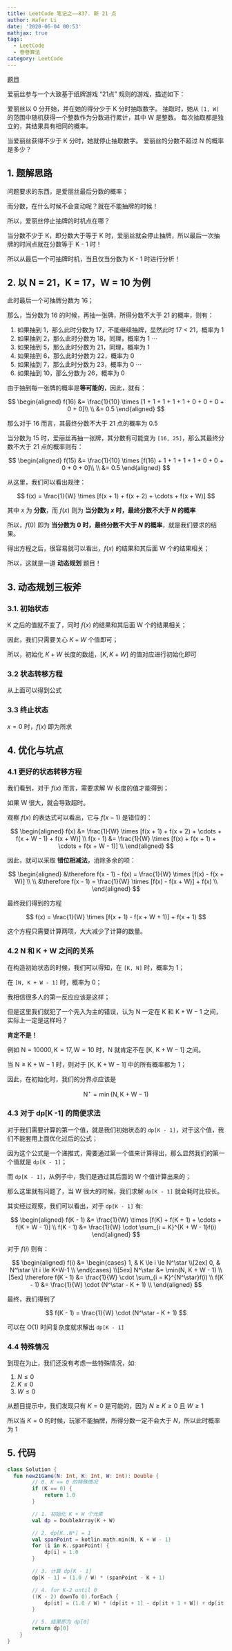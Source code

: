 ```yaml
---
title: LeetCode 笔记之——837. 新 21 点
author: Wafer Li
date: '2020-06-04 00:53'
mathjax: true
tags:
  - LeetCode
  - 卷卷算法
category: LeetCode
---
```


[题目](https://leetcode-cn.com/problems/new-21-game)

爱丽丝参与一个大致基于纸牌游戏 “21点” 规则的游戏，描述如下：

爱丽丝以 0 分开始，并在她的得分少于 K 分时抽取数字。 抽取时，她从 `[1, W]` 的范围中随机获得一个整数作为分数进行累计，其中 W 是整数。 每次抽取都是独立的，其结果具有相同的概率。

当爱丽丝获得不少于 K 分时，她就停止抽取数字。 爱丽丝的分数不超过 N 的概率是多少？

<!-- more -->

## 1. 题解思路

问题要求的东西，是爱丽丝最后分数的概率；

而分数，在什么时候不会变动呢？就在不能抽牌的时候！

所以，爱丽丝停止抽牌的时机点在哪？

当分数不少于 K，即分数大于等于 K 时，爱丽丝就会停止抽牌，所以最后一次抽牌的时间点就在分数等于 K - 1 时！

所以从最后一个可抽牌时机，当且仅当分数为 K - 1 时进行分析！

## 2. 以 N = 21，K = 17，W = 10 为例

此时最后一个可抽牌分数为 16；

那么，当分数为 16 的时候，再抽一张牌，所得分数不大于 21 的概率，则有：

1. 如果抽到 1，那么此时分数为 17，不能继续抽牌，显然此时 17 < 21，概率为 1
2. 如果抽到 2，那么此时分数为 18，同理，概率为 1
$\cdots$
3. 如果抽到 5，那么此时分数为 21，同理，概率为 1
3. 如果抽到 6，那么此时分数为 22，概率为 0
4. 如果抽到 7，那么此时分数为 23，概率为 0
$\cdots$
5. 如果抽到 10，那么分数为 26，概率为 0

由于抽到每一张牌的概率是**等可能的**，因此，就有：

$$
\begin{aligned}
f(16) &= \frac{1}{10} \times [1 + 1 + 1 + 1 + 1 + 0 + 0 + 0 + 0 + 0]\\
      \\
      &= 0.5
\end{aligned}
$$

那么对于 16 而言，其最终分数不大于 21 点的概率为 0.5

当分数为 15 时，爱丽丝再抽一张牌，其分数有可能变为 `[16, 25]`，那么其最终分数不大于 21 点的概率则有：

$$
\begin{aligned}
f(15) &= \frac{1}{10} \times [f(16) + 1 + 1 + 1 + 1 + 0 + 0 + 0 + 0 + 0]\\
      \\
      &= 0.5
\end{aligned}
$$

从这里，我们可以看出规律：

$$
f(x) = \frac{1}{W} \times [f(x + 1) + f(x + 2) + \cdots + f(x + W)]
$$

其中 $x$ 为 **分数**，而 $f(x)$ 则为 **当分数为 $x$ 时，最终分数不大于 $N$ 的概率**

所以，$f(0)$ 即为 **当分数为 $0$ 时，最终分数不大于 $N$ 的概率**，就是我们要求的结果。

得出方程之后，很容易就可以看出，$f(x)$ 的结果和其后面 $\mathrm{W}$ 个的结果相关；

所以，这就是一道 **动态规划** 题目！

## 3. 动态规划三板斧

### 3.1. 初始状态

K 之后的值就不变了，同时 $f(x)$ 的结果和其后面 $\mathrm{W}$ 个的结果相关；

因此，我们只需要关心 $K + W$ 个值即可；

所以，初始化 $K + W$ 长度的数组，$[K, K + W]$ 的值对应进行初始化即可

### 3.2 状态转移方程

从上面可以得到公式

### 3.3 终止状态

$x = 0$ 时，$f(x)$ 即为所求

## 4. 优化与坑点

### 4.1 更好的状态转移方程

我们看到，对于 $f(x)$ 而言，需要求解 $\mathrm{W}$ 长度的值才能得到；

如果 $\mathrm{W}$ 很大，就会导致超时。

观察 $f(x)$ 的表达式可以看出，它与 $f(x - 1)$ 是错位的：

$$
\begin{aligned}
f(x) &= \frac{1}{W} \times [f(x + 1) + f(x + 2) + \cdots + f(x + W - 1) + f(x + W)] \\
f(x - 1) &= \frac{1}{W} \times [f(x) + f(x + 1) + \cdots + f(x + W - 1)] \\
\end{aligned}
$$

因此，就可以采取 **错位相减法**，消除多余的项：

$$
\begin{aligned}
&\therefore f(x - 1) - f(x) = \frac{1}{W} \times [f(x)  - f(x + W)] \\
\\
&\therefore f(x - 1) = \frac{1}{W} \times [f(x) - f(x + W)] + f(x) \\
\end{aligned}
$$


最终我们得到的方程

$$
f(x) = \frac{1}{W} \times [f(x + 1) - f(x + W + 1)] + f(x + 1)
$$

这个方程只需要计算两项，大大减少了计算的数量。

### 4.2 $\mathrm{N}$ 和 $\mathrm{K + W}$ 之间的关系

在构造初始状态的时候，我们可以得知，在 `[K, N]` 时，概率为 1；

在 `[N, K + W - 1]` 时，概率为 0；

我相信很多人的第一反应应该是这样；

但是这里我们就犯了一个先入为主的错误，认为 $\mathrm{N}$ 一定在 $\mathrm{K}$ 和 $\mathrm{K + W - 1}$ 之间，实际上一定是这样吗？

**肯定不是！**

例如 $\mathrm{N = 10000, K = 17, W = 10}$ 时，$\mathrm{N}$ 就肯定不在 $[\mathrm{K}, \ \mathrm{K + W - 1}]$ 之间。

当 $\mathrm{N} \ge \mathrm{K + W - 1}$ 时，则对于 $\mathrm{[K, \ K+W-1]}$ 中的所有概率都为 $\mathrm{1}$；

因此，在初始化时，我们的分界点应该是

$$
\mathrm{N^\star = \min(N, K + W - 1)}
$$

### 4.3 对于 dp[K -1] 的简便求法

对于我们需要计算的第一个值，就是我们初始状态的 `dp[K - 1]`，对于这个值，我们不能套用上面优化过后的公式；

因为这个公式是一个递推式，需要通过第一个值来计算得出，那么显然我们的第一个值就是 `dp[K - 1]`；

而 `dp[K - 1]`，从例子中，我们是通过其后面的 $\mathrm{W}$ 个值计算出来的；

那么这里就有问题了，当 $\mathrm{W}$ 很大的时候，我们求解 `dp[K - 1]` 就会耗时比较长。

其实经过观察，我们可以看出，对于 `dp[K - 1]` 有:

$$
\begin{aligned}
f(K - 1) &= \frac{1}{W} \times [f(K) + f(K + 1) + \cdots + f(K + W - 1)] \\
f(K - 1) &= \frac{1}{W} \cdot \sum_{i = K}^{K + W - 1}f(i)
\end{aligned}
$$

对于 $f(i)$ 则有：

$$
\begin{aligned}
f(i) &=
\begin{cases}
1, & K \le i \le N^\star \\[2ex]
0, & N^\star \lt i \le K+W-1 \\
\end{cases}
\\[5ex]
N^\star &= \min(N, K + W - 1)
\\[5ex]
\therefore
f(K - 1) &= \frac{1}{W} \cdot \sum_{i = K}^{N^\star}f(i) \\
f(K - 1) &= \frac{1}{W} \cdot (N^\star - K + 1) \\
\end{aligned}
$$

最终，我们得到了

$$
f(K - 1) = \frac{1}{W} \cdot (N^\star - K + 1)
$$

可以在 $\mathrm{O(1)}$ 时间复杂度就求解出 `dp[K - 1]`

### 4.4 特殊情况

到现在为止，我们还没有考虑一些特殊情况，如:

1. $N \le 0$
2. $K \le 0$
3. $W \le 0$

从题目提示中，我们发现只有 $K = 0$ 是可能的，因为 $N \ge K \ge 0$ 且 $W \ge 1$

所以当 $K = 0$ 的时候，玩家不能抽牌，所得分数一定不会大于 $N$，所以此时概率为 $1$

## 5. 代码

```kotlin
class Solution {
  fun new21Game(N: Int, K: Int, W: Int): Double {
        // 0. K == 0 的特殊情况
        if (K == 0) {
            return 1.0
        }

        // 1. 初始化 K + W 个元素
        val dp = DoubleArray(K + W)

        // 2. dp[K..N*] = 1
        val spanPoint = kotlin.math.min(N, K + W - 1)
        for (i in K..spanPoint) {
            dp[i] = 1.0
        }

        // 3. 计算 dp[K - 1]
        dp[K - 1] = (1.0 / W) * (spanPoint - K + 1)

        // 4. for K-2 until 0
        ((K - 2) downTo 0).forEach {
            dp[it] = (1.0 / W) * (dp[it + 1] - dp[it + 1 + W]) + dp[it + 1]
        }

        // 5. 结果即为 dp[0]
        return dp[0]
    }
}
```
